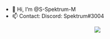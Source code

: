 - 👋 Hi, I’m @S-Spektrum-M
- 📫 Contact: Discord: Spektrum#3004
<p align="center">
<img align="center" src="https://github-readme-stats.vercel.app/api?username=S-Spektrum-M&show_icons=true&theme=onedark&count_private=true">
</p>
